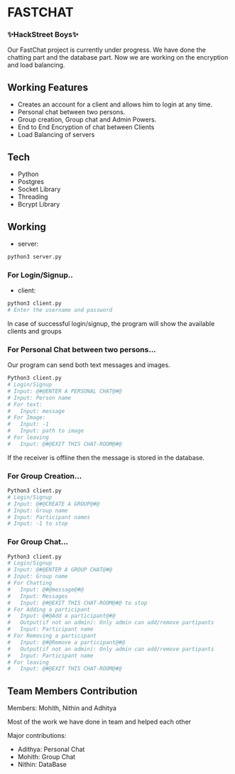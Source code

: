 # FASTCHAT

### ✨HackStreet Boys✨

Our FastChat project is currently under progress. We have done the chatting part and the database part. Now we are working on the encryption and load balancing.

## Working Features

- Creates an account for a client and allows him to login at any time.
- Personal chat between two persons.
- Group creation, Group chat and Admin Powers.
- End to End Encryption of chat between Clients
- Load Balancing of servers

## Tech

- Python
- Postgres
- Socket Library 
- Threading
- Bcrypt Library

## Working

- server:
```sh
python3 server.py
```

### For Login/Signup..

- client:
```sh
python3 client.py
# Enter the username and password
```

In case of successful login/signup, the program will show the available clients and groups 

<!-- <img src="login.png" width=70%> -->

### For Personal Chat between two persons...

Our program can send both text messages and images. 

```sh
Python3 client.py
# Login/Signup
# Input: @#@ENTER A PERSONAL CHAT@#@
# Input: Person name
# For text:
#   Input: message
# For Image:
#   Input: -1
#   Input: path to image
# For leaving
#   Input: @#@EXIT THIS CHAT-ROOM@#@
```
<!-- <img src="person.png" width=90%> -->

If the receiver is offline then the message is stored in the database.

### For Group Creation...

```sh
Python3 client.py
# Login/Signup
# Input: @#@CREATE A GROUP@#@
# Input: Group name
# Input: Participant names
# Input: -1 to stop
```

<!-- <img src="grpcreate.png" width=40%> -->


### For Group Chat...

```sh
Python3 client.py
# Login/Signup
# Input: @#@ENTER A GROUP CHAT@#@
# Input: Group name
# For Chatting
#   Input: @#@message@#@
#   Input: Messages
#   Input: @#@EXIT THIS CHAT-ROOM@#@ to stop
# For Adding a participant
#   Input: @#@Add a participant@#@
#   Output(if not an admin): Only admin can add/remove partipants
#   Input: Participant name
# For Removing a participant
#   Input: @#@Remove a participant@#@
#   Output(if not an admin): Only admin can add/remove partipants
#   Input: Participant name
# For leaving
#   Input: @#@EXIT THIS CHAT-ROOM@#@
```

<!-- <img src="grpchat.png" width=50%> -->

## Team Members Contribution

Members: Mohith, Nithin and Adhitya

Most of the work we have done in team and helped each other

Major contributions:
- Adithya: Personal Chat
- Mohith: Group Chat
- Nithin: DataBase

